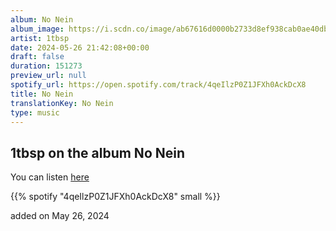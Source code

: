 ```yaml
---
album: No Nein
album_image: https://i.scdn.co/image/ab67616d0000b2733d8ef938cab0ae40dba4b058
artist: 1tbsp
date: 2024-05-26 21:42:08+00:00
draft: false
duration: 151273
preview_url: null
spotify_url: https://open.spotify.com/track/4qeIlzP0Z1JFXh0AckDcX8
title: No Nein
translationKey: No Nein
type: music
---
```


## 1tbsp on the album No Nein

You can listen [here](https://open.spotify.com/track/4qeIlzP0Z1JFXh0AckDcX8)

{{% spotify "4qeIlzP0Z1JFXh0AckDcX8" small %}}

added on May 26, 2024